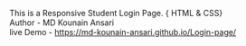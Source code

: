 This is a Responsive Student Login Page. { HTML & CSS}
<br>
Author - MD Kounain Ansari
<br>
live Demo - https://md-kounain-ansari.github.io/Login-page/
